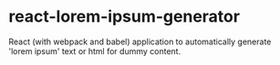 # react-lorem-ipsum-generator

React (with webpack and babel) application to automatically generate 'lorem ipsum' text or html for dummy content.
